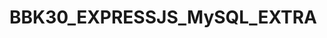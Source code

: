 # BBK30_EXPRESSJS_MySQL_EXTRA
 
 <!-- Extra
  Ejercicio 1
Crea las siguientes tablas usando Express y MySQL como hemos visto en clase:
Tabla Users
Tabla Orders
*Recuerda que en el caso de una relación muchos a muchos necesitarás una tabla intermedia.
  Ejercicio 2
Crea un endpoint para añadir un usuario nuevo y añade 2 usuarios nuevos desde postman
Crea un endpoint para crear un pedido y añade 2 nuevos pedidos desde postman

  Ejercicio 3
Crea un endpoint para actualizar un usuario. 

  Ejercicio 4
Crea un endpoint que muestre todos los usuarios
Crea un endpoint que muestre todas los pedidos
Crea un endpoint que muestra todos los usuarios con sus pedidos
Crea un endpoint donde puedas seleccionar un usuario por id

  Ejercicio 4
Crea un endpoint donde puedas eliminar un usuario por su id


 Implementa MVC en Orders
Crea un archivo orders.js dentro de una carpeta routes que contenga todas las rutas de orders
Crea un OrderController.js que contenga todas las acciones de los orders

 Implementa MVC en Users
Crea un archivo users.js dentro de una carpeta routes que contenga todas las rutas de users
Crea un UserController.js que contenga todas las acciones de los  users -->
